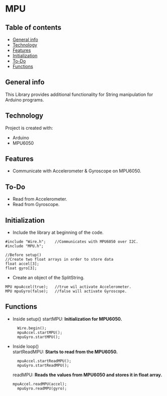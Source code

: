 # MPU

## Table of contents
* [General info](#general-info)
* [Technology](#technology)
* [Features](#features)
* [Initialization](#initialization)
* [To-Do](#to-Do)
* [Functions](#functions)

## General info
This Library provides additional functionality for String manipulation for Arduino programs.

## Technology
Project is created with:
* Arduino
* MPU6050

## Features
* Communicate with Accelerometer & Gyroscope on MPU6050.

## To-Do
* Read from Accelerometer.
* Read from Gyroscope.

## Initialization
* Include the library at beginning of the code.
```
#include "Wire.h";    //Communicates with MPU6050 over I2C.
#include "MPU.h";
```
```
//Before setup()
//Create two float arrays in order to store data
float accel[3];
float gyro[3];
```
* Create an object of the SplitString.
```
MPU mpuAccel(true);   //true wil activate Accelerometer.
MPU mpuGyro(false);   //false will activate Gyroscope.
```

## Functions
  * Inside setup()
     startMPU: <b>Initialization for MPU6050.</b>
    ```
      Wire.begin();
      mpuAccel.startMPU();
      mpuGyro.startMPU();  
    ```
  * Inside loop()  
     startReadMPU: <b>Starts to read from the MPU6050.</b>
    ```
      mpuAccel.startReadMPU();
      mpuGyro.startReadMPU();
    ```
     readMPU: <b>Reads the values from MPU6050 and stores it in float array.</b>
    ```
    mpuAccel.readMPU(accel);
      mpuGyro.readMPU(gyro);
    ```
